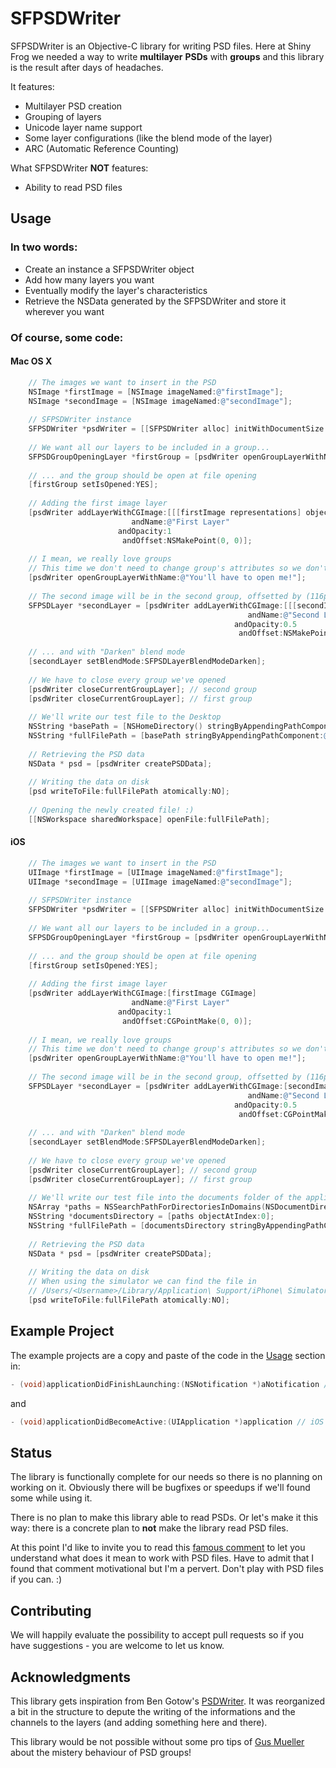 # SFPSDWriter

SFPSDWriter is an Objective-C library for writing PSD files. Here at Shiny Frog we needed a way to write **multilayer** **PSDs** with **groups** and this library is the result after days of headaches.

It features:

* Multilayer PSD creation
* Grouping of layers
* Unicode layer name support
* Some layer configurations (like the blend mode of the layer)
* ARC (Automatic Reference Counting)

What SFPSDWriter **NOT** features:

* Ability to read PSD files

## Usage

### In two words:

* Create an instance a SFPSDWriter object
* Add how many layers you want
* Eventually modify the layer's characteristics
* Retrieve the NSData generated by the SFPSDWriter and store it wherever you want

### Of course, some code:

#### Mac OS X

```Objective-C
    // The images we want to insert in the PSD
    NSImage *firstImage = [NSImage imageNamed:@"firstImage"];
    NSImage *secondImage = [NSImage imageNamed:@"secondImage"];
    
    // SFPSDWriter instance
    SFPSDWriter *psdWriter = [[SFPSDWriter alloc] initWithDocumentSize: NSSizeToCGSize(firstImage.size)];
    
    // We want all our layers to be included in a group...
    SFPSDGroupOpeningLayer *firstGroup = [psdWriter openGroupLayerWithName:@"We ♥ groups!"];
    
    // ... and the group should be open at file opening
    [firstGroup setIsOpened:YES];
    
    // Adding the first image layer
    [psdWriter addLayerWithCGImage:[[[firstImage representations] objectAtIndex:0] CGImage]
                           andName:@"First Layer"
                        andOpacity:1
                         andOffset:NSMakePoint(0, 0)];
    
    // I mean, we really love groups
    // This time we don't need to change group's attributes so we don't store the reference
    [psdWriter openGroupLayerWithName:@"You'll have to open me!"];
    
    // The second image will be in the second group, offsetted by (116px, 66px), semi-transparent...
    SFPSDLayer *secondLayer = [psdWriter addLayerWithCGImage:[[[secondImage representations] objectAtIndex:0] CGImage]
                                                     andName:@"Second Layer"
                                                  andOpacity:0.5
                                                   andOffset:NSMakePoint(116, 66)];
    
    // ... and with "Darken" blend mode
    [secondLayer setBlendMode:SFPSDLayerBlendModeDarken];
    
    // We have to close every group we've opened
    [psdWriter closeCurrentGroupLayer]; // second group
    [psdWriter closeCurrentGroupLayer]; // first group
    
    // We'll write our test file to the Desktop
    NSString *basePath = [NSHomeDirectory() stringByAppendingPathComponent:@"Desktop"];
    NSString *fullFilePath = [basePath stringByAppendingPathComponent:@"SFPSDWriter Test File.psd"];
    
    // Retrieving the PSD data
    NSData * psd = [psdWriter createPSDData];
    
    // Writing the data on disk
    [psd writeToFile:fullFilePath atomically:NO];
    
    // Opening the newly created file! :)
    [[NSWorkspace sharedWorkspace] openFile:fullFilePath];
```

#### iOS

```Objective-C
    // The images we want to insert in the PSD
    UIImage *firstImage = [UIImage imageNamed:@"firstImage"];
    UIImage *secondImage = [UIImage imageNamed:@"secondImage"];
    
    // SFPSDWriter instance
    SFPSDWriter *psdWriter = [[SFPSDWriter alloc] initWithDocumentSize:firstImage.size];
    
    // We want all our layers to be included in a group...
    SFPSDGroupOpeningLayer *firstGroup = [psdWriter openGroupLayerWithName:@"We ♥ groups!"];
    
    // ... and the group should be open at file opening
    [firstGroup setIsOpened:YES];
    
    // Adding the first image layer
    [psdWriter addLayerWithCGImage:[firstImage CGImage]
                           andName:@"First Layer"
                        andOpacity:1
                         andOffset:CGPointMake(0, 0)];
    
    // I mean, we really love groups
    // This time we don't need to change group's attributes so we don't store the reference
    [psdWriter openGroupLayerWithName:@"You'll have to open me!"];
    
    // The second image will be in the second group, offsetted by (116px, 66px), semi-transparent...
    SFPSDLayer *secondLayer = [psdWriter addLayerWithCGImage:[secondImage CGImage]
                                                     andName:@"Second Layer"
                                                  andOpacity:0.5
                                                   andOffset:CGPointMake(116, 66)];
    
    // ... and with "Darken" blend mode
    [secondLayer setBlendMode:SFPSDLayerBlendModeDarken];
    
    // We have to close every group we've opened
    [psdWriter closeCurrentGroupLayer]; // second group
    [psdWriter closeCurrentGroupLayer]; // first group
    
    // We'll write our test file into the documents folder of the application
    NSArray *paths = NSSearchPathForDirectoriesInDomains(NSDocumentDirectory, NSUserDomainMask, YES);
    NSString *documentsDirectory = [paths objectAtIndex:0];
    NSString *fullFilePath = [documentsDirectory stringByAppendingPathComponent:@"SFPSDWriter Test File.psd"];
    
    // Retrieving the PSD data
    NSData * psd = [psdWriter createPSDData];
    
    // Writing the data on disk
    // When using the simulator we can find the file in
    // /Users/<Username>/Library/Application\ Support/iPhone\ Simulator/<Simulator Version>/Applications/<Application>/Documents
    [psd writeToFile:fullFilePath atomically:NO];
```

## Example Project

The example projects are a copy and paste of the code in the [Usage](https://github.com/shinyfrog/SFPSDWriter#usage) section in:

```Objective-C
- (void)applicationDidFinishLaunching:(NSNotification *)aNotification // Mac OS X
```

and

```Objective-C
- (void)applicationDidBecomeActive:(UIApplication *)application // iOS
```

## Status

The library is functionally complete for our needs so there is no planning on working on it. Obviously there will be bugfixes or speedups if we'll found some while using it.

There is no plan to make this library able to read PSDs. Or let's make it this way: there is a concrete plan to **not** make the library read PSD files.

At this point I'd like to invite you to read this [famous comment](https://code.google.com/p/xee/source/browse/XeePhotoshopLoader.m#108) to let you understand what does it mean to work with PSD files. Have to admit that I found that comment motivational but I'm a pervert. Don't play with PSD files if you can. :)

## Contributing

We will happily evaluate the possibility to accept pull requests so if you have suggestions - you are welcome to let us know.

## Acknowledgments

This library gets inspiration from Ben Gotow's [PSDWriter](https://github.com/bengotow/PSDWriter). It was reorganized a bit in the structure to depute the writing of the informations and the channels to the layers (and adding something here and there).

This library would be not possible without some pro tips of [Gus Mueller](https://github.com/ccgus) about the mistery behaviour of PSD groups!
